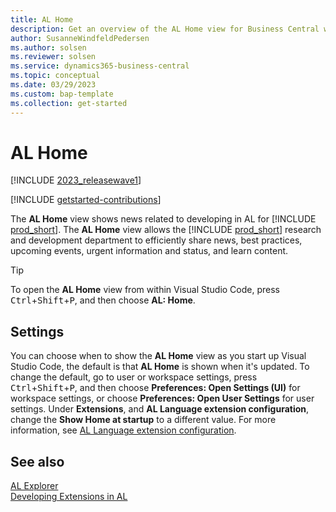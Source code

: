 ```yaml
---
title: AL Home
description: Get an overview of the AL Home view for Business Central which shares news, best practices, events, status and learn content.  
author: SusanneWindfeldPedersen
ms.author: solsen
ms.reviewer: solsen
ms.service: dynamics365-business-central
ms.topic: conceptual
ms.date: 03/29/2023
ms.custom: bap-template
ms.collection: get-started
---
```


# AL Home

[!INCLUDE [2023_releasewave1](../includes/2023_releasewave1.md)]

[!INCLUDE [getstarted-contributions](includes/getstarted-contributions.md)]

The **AL Home** view shows news related to developing in AL for [!INCLUDE [prod_short](includes/prod_short.md)]. The **AL Home** view allows the [!INCLUDE [prod_short](includes/prod_short.md)] research and development department to efficiently share news, best practices, upcoming events, urgent information and status, and learn content. 

> [!TIP]  
> To open the **AL Home** view from within Visual Studio Code, press <kbd>Ctrl</kbd>+<kbd>Shift</kbd>+<kbd>P</kbd>, and then choose **AL: Home**.

## Settings

You can choose when to show the **AL Home** view as you start up Visual Studio Code, the default is that **AL Home** is shown when it's updated. To change the default, go to user or workspace settings, press <kbd>Ctrl</kbd>+<kbd>Shift</kbd>+<kbd>P</kbd>, and then choose **Preferences: Open Settings (UI)** for workspace settings, or choose **Preferences: Open User Settings** for user settings. Under **Extensions**, and **AL Language extension configuration**, change the **Show Home at startup** to a different value. For more information, see [AL Language extension configuration](devenv-al-extension-configuration.md).

## See also

[AL Explorer](devenv-al-explorer.md)  
[Developing Extensions in AL](devenv-dev-overview.md)
